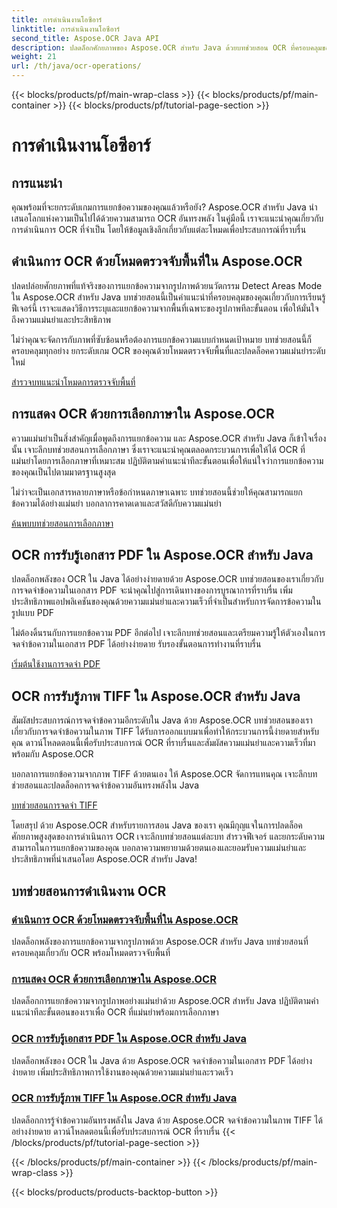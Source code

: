 ```yaml
---
title: การดำเนินงานโอซีอาร์
linktitle: การดำเนินงานโอซีอาร์
second_title: Aspose.OCR Java API
description: ปลดล็อกศักยภาพของ Aspose.OCR สำหรับ Java ด้วยบทช่วยสอน OCR ที่ครอบคลุมของเรา เรียนรู้โหมดการตรวจจับพื้นที่ การเลือกภาษา PDF และการจดจำ TIFF ในไม่กี่ขั้นตอน!
weight: 21
url: /th/java/ocr-operations/
---
```


{{< blocks/products/pf/main-wrap-class >}}
{{< blocks/products/pf/main-container >}}
{{< blocks/products/pf/tutorial-page-section >}}

# การดำเนินงานโอซีอาร์

## การแนะนำ

คุณพร้อมที่จะยกระดับเกมการแยกข้อความของคุณแล้วหรือยัง? Aspose.OCR สำหรับ Java นำเสนอโลกแห่งความเป็นไปได้ด้วยความสามารถ OCR อันทรงพลัง ในคู่มือนี้ เราจะแนะนำคุณเกี่ยวกับการดำเนินการ OCR ที่จำเป็น โดยให้ข้อมูลเชิงลึกเกี่ยวกับแต่ละโหมดเพื่อประสบการณ์ที่ราบรื่น

## ดำเนินการ OCR ด้วยโหมดตรวจจับพื้นที่ใน Aspose.OCR

ปลดปล่อยศักยภาพที่แท้จริงของการแยกข้อความจากรูปภาพด้วยนวัตกรรม Detect Areas Mode ใน Aspose.OCR สำหรับ Java บทช่วยสอนนี้เป็นคำแนะนำที่ครอบคลุมของคุณเกี่ยวกับการเรียนรู้ฟีเจอร์นี้ เราจะแสดงวิธีการระบุและแยกข้อความจากพื้นที่เฉพาะของรูปภาพทีละขั้นตอน เพื่อให้มั่นใจถึงความแม่นยำและประสิทธิภาพ

ไม่ว่าคุณจะจัดการกับภาพที่ซับซ้อนหรือต้องการแยกข้อความแบบกำหนดเป้าหมาย บทช่วยสอนนี้ก็ครอบคลุมทุกอย่าง ยกระดับเกม OCR ของคุณด้วยโหมดตรวจจับพื้นที่และปลดล็อคความแม่นยำระดับใหม่

[สำรวจบทแนะนำโหมดการตรวจจับพื้นที่](./perform-ocr-detect-areas-mode/)

## การแสดง OCR ด้วยการเลือกภาษาใน Aspose.OCR

ความแม่นยำเป็นสิ่งสำคัญเมื่อพูดถึงการแยกข้อความ และ Aspose.OCR สำหรับ Java ก็เข้าใจเรื่องนั้น เจาะลึกบทช่วยสอนการเลือกภาษา ซึ่งเราจะแนะนำคุณตลอดกระบวนการเพื่อให้ได้ OCR ที่แม่นยำโดยการเลือกภาษาที่เหมาะสม ปฏิบัติตามคำแนะนำทีละขั้นตอนเพื่อให้แน่ใจว่าการแยกข้อความของคุณเป็นไปตามมาตรฐานสูงสุด

ไม่ว่าจะเป็นเอกสารหลายภาษาหรือข้อกำหนดภาษาเฉพาะ บทช่วยสอนนี้ช่วยให้คุณสามารถแยกข้อความได้อย่างแม่นยำ บอกลาการคาดเดาและสวัสดีกับความแม่นยำ

[ค้นพบบทช่วยสอนการเลือกภาษา](./perform-ocr-language-selection/)

## OCR การรับรู้เอกสาร PDF ใน Aspose.OCR สำหรับ Java

ปลดล็อกพลังของ OCR ใน Java ได้อย่างง่ายดายด้วย Aspose.OCR บทช่วยสอนของเราเกี่ยวกับการจดจำข้อความในเอกสาร PDF จะนำคุณไปสู่การเดินทางของการบูรณาการที่ราบรื่น เพิ่มประสิทธิภาพแอปพลิเคชันของคุณด้วยความแม่นยำและความเร็วที่จำเป็นสำหรับการจัดการข้อความในรูปแบบ PDF

ไม่ต้องดิ้นรนกับการแยกข้อความ PDF อีกต่อไป เจาะลึกบทช่วยสอนและเตรียมความรู้ให้ตัวเองในการจดจำข้อความในเอกสาร PDF ได้อย่างง่ายดาย รับรองขั้นตอนการทำงานที่ราบรื่น

[เริ่มต้นใช้งานการจดจำ PDF](./recognize-pdf/)

## OCR การรับรู้ภาพ TIFF ใน Aspose.OCR สำหรับ Java

สัมผัสประสบการณ์การจดจำข้อความอีกระดับใน Java ด้วย Aspose.OCR บทช่วยสอนของเราเกี่ยวกับการจดจำข้อความในภาพ TIFF ได้รับการออกแบบมาเพื่อทำให้กระบวนการนี้ง่ายดายสำหรับคุณ ดาวน์โหลดตอนนี้เพื่อรับประสบการณ์ OCR ที่ราบรื่นและสัมผัสความแม่นยำและความเร็วที่มาพร้อมกับ Aspose.OCR

บอกลาการแยกข้อความจากภาพ TIFF ด้วยตนเอง ให้ Aspose.OCR จัดการแทนคุณ เจาะลึกบทช่วยสอนและปลดล็อคการจดจำข้อความอันทรงพลังใน Java

[บทช่วยสอนการจดจำ TIFF](./recognize-tiff/)

โดยสรุป ด้วย Aspose.OCR สำหรับรายการสอน Java ของเรา คุณมีกุญแจในการปลดล็อคศักยภาพสูงสุดของการดำเนินการ OCR เจาะลึกบทช่วยสอนแต่ละบท สำรวจฟีเจอร์ และยกระดับความสามารถในการแยกข้อความของคุณ บอกลาความพยายามด้วยตนเองและยอมรับความแม่นยำและประสิทธิภาพที่นำเสนอโดย Aspose.OCR สำหรับ Java!
## บทช่วยสอนการดำเนินงาน OCR
### [ดำเนินการ OCR ด้วยโหมดตรวจจับพื้นที่ใน Aspose.OCR](./perform-ocr-detect-areas-mode/)
ปลดล็อกพลังของการแยกข้อความจากรูปภาพด้วย Aspose.OCR สำหรับ Java บทช่วยสอนที่ครอบคลุมเกี่ยวกับ OCR พร้อมโหมดตรวจจับพื้นที่
### [การแสดง OCR ด้วยการเลือกภาษาใน Aspose.OCR](./perform-ocr-language-selection/)
ปลดล็อกการแยกข้อความจากรูปภาพอย่างแม่นยำด้วย Aspose.OCR สำหรับ Java ปฏิบัติตามคำแนะนำทีละขั้นตอนของเราเพื่อ OCR ที่แม่นยำพร้อมการเลือกภาษา
### [OCR การรับรู้เอกสาร PDF ใน Aspose.OCR สำหรับ Java](./recognize-pdf/)
ปลดล็อกพลังของ OCR ใน Java ด้วย Aspose.OCR จดจำข้อความในเอกสาร PDF ได้อย่างง่ายดาย เพิ่มประสิทธิภาพการใช้งานของคุณด้วยความแม่นยำและรวดเร็ว
### [OCR การรับรู้ภาพ TIFF ใน Aspose.OCR สำหรับ Java](./recognize-tiff/)
ปลดล็อกการรู้จำข้อความอันทรงพลังใน Java ด้วย Aspose.OCR จดจำข้อความในภาพ TIFF ได้อย่างง่ายดาย ดาวน์โหลดตอนนี้เพื่อรับประสบการณ์ OCR ที่ราบรื่น
{{< /blocks/products/pf/tutorial-page-section >}}

{{< /blocks/products/pf/main-container >}}
{{< /blocks/products/pf/main-wrap-class >}}

{{< blocks/products/products-backtop-button >}}
